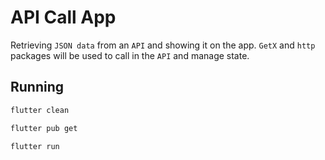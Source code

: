 # API Call App

Retrieving `JSON data` from an `API` and showing it on the app. `GetX` and `http` packages will be used to call in the `API` and manage state.

## Running

```bash
flutter clean

flutter pub get

flutter run
```
